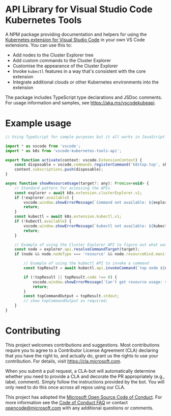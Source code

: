 # API Library for Visual Studio Code Kubernetes Tools

A NPM package providing documentation and helpers for using the [Kubernetes extension for Visual
Studio Code](https://marketplace.visualstudio.com/items?itemName=ms-kubernetes-tools.vscode-kubernetes-tools)
in your own VS Code extensions.  You can use this to:

* Add nodes to the Cluster Explorer tree
* Add custom commands to the Cluster Explorer
* Customise the appearance of the Cluster Explorer
* Invoke `kubectl` features in a way that's consistent with the core extension
* Integrate additional clouds or other Kubernetes environments into the extension

The package includes TypeScript type declarations and JSDoc comments.  For usage information and
samples, see https://aka.ms/vscodekubeapi.

# Example usage

```javascript
// Using TypeScript for sample purposes but it all works in JavaScript too!

import * as vscode from 'vscode';
import * as k8s from 'vscode-kubernetes-tools-api';

export function activate(context: vscode.ExtensionContext) {
    const disposable = vscode.commands.registerCommand('k8stop.top', showResourceUsage);
    context.subscriptions.push(disposable);
}

async function showResourceUsage(target?: any): Promise<void> {
    // Standard pattern for accessing the APIs
    const explorer = await k8s.extension.clusterExplorer.v1;
    if (!explorer.available) {
        vscode.window.showErrorMessage(`Command not available: ${explorer.reason}`);
        return;
    }
    const kubectl = await k8s.extension.kubectl.v1;
    if (!kubectl.available) {
        vscode.window.showErrorMessage(`kubectl not available: ${kubectl.reason}`);
        return;
    }

    // Example of using the Cluster Explorer API to figure out what was clicked
    const node = explorer.api.resolveCommandTarget(target);
    if (node && node.nodeType === 'resource' && node.resourceKind.manifestKind === 'Node') {

        // Example of using the kubectl API to invoke a command
        const topResult = await kubectl.api.invokeCommand(`top node ${node.name}`);

        if (!topResult || topResult.code !== 0) {
            vscode.window.showErrorMessage(`Can't get resource usage: ${topResult ? topResult.stderr : 'unable to run kubectl'}`);
            return;
        }
        const topCommandOutput = topResult.stdout;
        // show topCommandOutput as required;
    }
}
```

# Contributing

This project welcomes contributions and suggestions.  Most contributions require you to agree to a
Contributor License Agreement (CLA) declaring that you have the right to, and actually do, grant us
the rights to use your contribution. For details, visit https://cla.microsoft.com.

When you submit a pull request, a CLA-bot will automatically determine whether you need to provide
a CLA and decorate the PR appropriately (e.g., label, comment). Simply follow the instructions
provided by the bot. You will only need to do this once across all repos using our CLA.

This project has adopted the [Microsoft Open Source Code of Conduct](https://opensource.microsoft.com/codeofconduct/).
For more information see the [Code of Conduct FAQ](https://opensource.microsoft.com/codeofconduct/faq/) or
contact [opencode@microsoft.com](mailto:opencode@microsoft.com) with any additional questions or comments.
